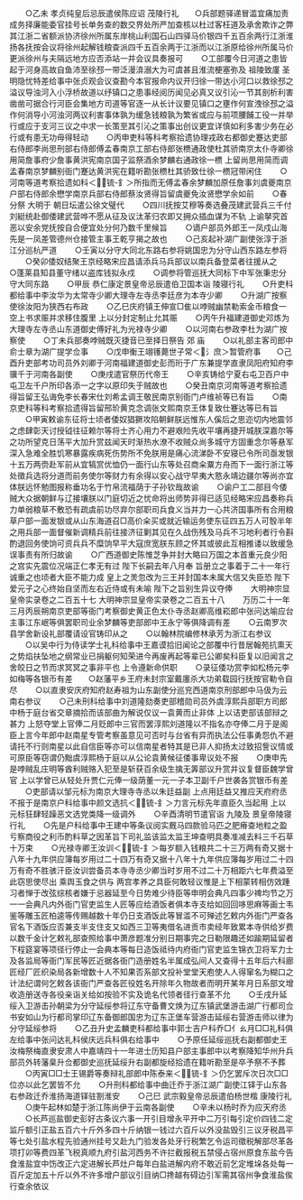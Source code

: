 <!-- { "loadSidebar": true } -->
　　○乙未  孝贞纯皇后忌辰遣侯陈应诏  茂陵行礼　　○兵部题驿递冒滥宜痛加责成务择廉能委官挂号长单务查的数交界处所严加查核以杜过客枉道及承舍欺诈之弊其江浙二省额派协济徐州所属东岸桃山利国石山四驿马价银四千五百余两行江浙淮扬各抚按会议将徐州起解钱粮查派四千五百余两于江浙而以江浙原给徐州所属马价更派徐州与夫隔远地方应否添站一并会议具奏报可
　　○工部覆今日河道之患皆起于河身高故自鱼沛至徐邳一带泛漫渰溺大为可虞甚且淮流梗塞弥及  祖陵致廑  圣明隐忧特差给事中张贞观会议查勘今本官报命内议开归徐一带达小河口以救徐邳之溢议导浊河入小浮桥故道以纾镇口之患事经阅历闻见必真又议引沁一节其剖析利害凿凿可据合行河臣会集地方司道等官逐一从长计议要见镇口之壅作何宣洩徐邳之溢作何消导小河浊河两议利害事体孰为缓急钱粮孰为繁省或应与前项腰餔工役一并举行或应于支河三议之中求一长策至其引沁之策事出创议更宜详慎如利多害少务在必行或有患无功毋得轻动
　　○丙申吏科等科考察拾遗协理戎政右都御史蹇达吏部右侍郎李尚思刑部右侍郎傅孟春南京工部右侍郎张槚通政使杜其骄南京太仆寺卿徐用简詹事府少詹事黄洪宪南京国子监祭酒余梦麟右通政徐一槚  上留尚思用简而调孟春南京梦麟别衙门蹇达黄洪宪在籍听勘张槚杜其骄致仕徐一槚冠带闲住
　　○河南等道考察拾遗如科＜锍-釒＞所指而无傅孟春余梦麟加原任詹事刘虞夔南京户部右侍郎余懋学南京兵部右侍郎蔡汝贤得旨留虞夔免汝贤懋学余如前
　　○春分祭  大明于  朝日坛遣公徐文璧代
　　○四川抚按艾穆等奏选叠茂建武营兵三千付刘綎统赴御倭建武营哗不愿从征及议汰革归农即又拥众插血谋为不轨  上谕拏究首恶以安余党抚按自合便宜处分何乃数千里候旨
　　○谪户部员外郎王一凤戍山海先是一凤差管德州仓接管主事王乾亨揭之故也
　　○己亥起补湖广副使张淳于浙江分巡杭严道
　　○壬寅以分守大同北东路右参将姚国忠为分守山西东路左参将
　　○癸卯倭奴结聚王京经略宋应昌请添兵马兵部议以南兵备登菜者往援从之　　○蓬莱县知县董守绪以盗库钱拟永戍
　　○调参将管巡抚大同标下中军张秉忠分守大同东路
　　○甲辰  恭仁康定景皇帝忌辰遣伯卫国本诣  陵寝行礼
　　○升吏科都给事中李汝华为太常寺少卿大理寺左寺丞李廷彦为本寺少卿
　　○升湖广按察使徐汝阳为狭西右布政
　　○乙巳庆府镇王伸宣□隹以哱贼幽禁勒索金币粮食一空上书求赈并求移住腹里  上以分封定制止允其赈
　　○丙午升福建道御史邓炼为大理寺左寺丞山东道御史傅好礼为光禄寺少卿
　　○以河南右参政李杜为湖广按察使
　　○丁未兵部奏哱贼既灭捷音已至择日祭告  郊  庙
　　○以礼部主客司郎中俞士章为湖广提学佥事
　　○戊申衡王翊镬薨世子常＜氵庶＞暂管府事　　○己酉升吏部考功司员外刘卿于河南福建道御史彭而珩于广东兼提学直隶凤阳府知府李骥千于河南各副使
　　○庚戌遣官祭历代帝王
　　○辛亥铸给宁夏右屯卫百户中屯卫左千户所印各添一之字以原印失于贼故也
　　○癸丑南京河南等道考察拾遗得旨留王弘诲免李长春宋仕刘希孟调王敬民南京别衙门卢维祯等已有旨
　　○南京吏科等科考察拾遗得旨留邢玠黄克念调张文熙南京王体复致仕蹇达等已有旨
　　○甲寅敕谕东征将士顷者倭奴猖獗攻陷朝鲜朕远惟东人傒后之思迩切内地震邻之虑肆彰天讨授钺往征赖尔等将士齐心用力不避艰险先收平壤再捷开城朕深嘉尔等之功所望克日荡平大加升赏兹闻天时渐热水潦不收贼众尚多城守方固重念尔等悬军深入急难全胜饥寒暴露疾病死伤势所不免朕用是痛心流涕卧不安寝已令所司亟发银十五万两赍赴军前从宜犒赏优恤仍一面行山东等处召商籴粟方舟而下一面行浙江等处徵兵选将分道而前务使尔等财力有余得以安心战守早夷大憝永靖边疆尔等尚亦宜体朕远怀勉图报称垂功名于竹帛流福荫于子孙钦哉故谕
　　○谕户工二部目今倭贼大众据朝鲜与辽接壤朕以门庭切近之忧命将出师势非得已适见经略宋应昌奏称兵力单弱粮草不敷恐有疏虞前功尽弃尔部职司兵食义当并力一心共济国事所有合用粮草户部一面发银或从山东海道召□高价籴买或就近输运务使东征四五万人可彀半年之用兵部一面督催新调精兵前往接济征剿其见在久战伤残及马兵不习地利者行令斟酌退回务使饷可资兵兵不糜饷早平大寇庶宽朕东顾之怀其或彼此互相推诿以致缓急误事责有所归故谕
　　○广西道御史陈惟芝争并封大略曰万国之本首重元良少阳之宫实先震位况端正仁孝无有过  陛下长嗣去年八月奉  旨册立之事着于二十一年行诚重之也顷者大臣不能力成  皇上之羙忽改为三王并封国本未属大信又失臣恐  陛下爱元子之心终始自坚而左右近侍或有未喻  陛下之旨别生异议夺俸
　　大明神宗显皇帝实录卷之二百五十七
大明神宗显皇帝实录卷之二百五十八
　　万历二十一年三月丙辰朔南京吏部等衙门考察御史黄正色太仆寺丞赵卿高维崧郎中张问达喻应台主事江东岷等俱罢职司业余梦麟等吏部郎中王永宁等俱降调有差
　　○云南罗次县学舍新设礼部覆请设官铸印从之
　　○以翰林院编修林承芳为浙江右参议
　　○以吴中行为侍读学士礼科给事中王嘉谟拾旧闻论之部覆中行昔居翰苑抗熏天之势焰扶坠地之纲常业已捐躯何知荣进今再废再起等辈已公卿矣科臣复以旧闻言之舍皎日之节而求冥冥之事非平也  上令遵新命供职
　　○录征倭功赏李如松杨元李如梅等各银币有差　　○赵藩平乡王府未封宗室戴廛杀大功弟载园行抚按官勒令自尽
　　○以直隶安庆府知府赵寿祖为山东副使分巡兖西道南京刑部郎中马伋为云南右参议
　　○己未刑科给事中刘道隆劾奏吏部稽勋司员外虞淳熙兵部职方司郎中杨于庭台省交章摘拾而该部曲为解说仅议一袁黄而止非体  上以诘吏部该部辩之甚力  上怒夺堂上官俸二月贬郎中三官而罢淳熙刘道隆以不指名亦夺俸二月于是阁臣上言今年郎中赵南星专管考察虽意见可否时与台省有异而执法公任事勇怨仇不避请托不行则南星以此自信臣等亦可以信南星者特其是已非人抑扬太过致招訾议情或可原臣等窃谓仍黜虞淳熙杨于庭以从公论袁黄候征倭事卑议处不报
　　○庚申先是哱贼乱庄明等酋利贼赂入犯至是斩获百余级生擒无筭部议升赏并议复督臣魏学曾官  上以学曾已从轻处升贾仁元俸一级荫董一元一子本卫副千户世袭各赏银币有差
　　○吏部请以邹元标为南京大理寺寺丞以朱廷益副  上点用廷益又推应天府府丞不报于是南京户科给事中颜文选抗＜锍-釒＞力言元标先年直臣久当起用  上以元标狂肆轻躁恶文选党类降一级调外
　　○辛酉清明节遣官诣  九陵及  景皇帝陵寝行礼
　　○先是户科给事中王建中等条议阅实厩马四款验马匹之肥瘠查地粒之盈亏察商役之利币酌料草之因革旨下司礼监该监太监王坤查明具奏准减去料三千石草十万束
　　○光禄寺卿王汝训＜锍-釒＞每岁额入钱粮共二十三万两有奇又据十八年十九年供应簿每岁用过二十四万有奇又据十八年十九年供应簿每岁用过二十四万有奇不胜骇汗臣汝训尝备员本寺寺丞少卿当时岁用不过二十万相距六七年费溢至此窃思使尽出  乘舆玉食之供与  两宫孝养之具臣何敢轻议惟是上下相蒙转相仿效踵习者惮于改弦综核者嫌于忌器延至今日势难少待臣等申明会典凡四事少禆均节之万一一会典凡内外衙门官吏监生人匠等应给酒饭者俱本寺支给如回回哆思麻等画士韦鉴等雕玉匠柏逵等传赐越数十年仍日支酒饭此等冒滥不可殚述乞敕内外衙门严查各官名下酒饭应否兼支半支住支又如西三卫等夷借名进贡市卖经年致累本寺供给岁费以数千金计乞敕礼部查照给事中萧彦题准分别日期事完之日勒限趣还如踰期延留者下程筵宴等项径行停止一会典本等每日造饭祗待内府衙门官吏监生锦衣卫将军力士及各监局等衙门军民等匠近据各衙门造册姓名半属成弘间人又查得十五年后六科廊匠经厂匠织染局各新增数十人不知果否系部文投补堂堂天庖使人人得窜名为糊口之计法纪谓何乞敕各该衙门严查各匠役姓名开除年久物故者而明开某年月日系部文增收造册送寺各役亲诣关给如按验不实及诡名代领者径行查革不允
　　○壬戌升延绥入卫游击孙朝梁为分守延绥参将辽东守备曹文焕为辽东镇武堡游击湖广行都司佥书安如山为行都司掌印辽东备御郎国忠为辽东正堡车营游击延绥右营游击师以律为分守延绥参将
　　○乙丑升史孟麟吏科都给事中郭士吉户科乔□亻ㄠ月□□礼科俱左给事中张问达礼科侯庆远兵科俱右给事中
　　○予原任延绥巡抚右副都御史王汝梅祭梅直隶安肃人中嘉靖四十一年进士历知县户部主事郎中以考察降知华州升兵部员外转藩臬升佥都御史巡抚延绥升右副都旋经拾遗在籍听勘至是卒予祭不予葬
　　○丙寅□□士王锡爵等奏辩礼部郎中陈泰来＜锍-釒＞仍乞罢斥次日次□□位亦以此乞罢皆不允
　　○升刑科都给事中曲迁乔于浙江湖广副使江铎于山东各右参政迁乔淮扬海道铎驻劄淮安
　　○己巳  武宗毅皇帝忌辰遣伯杨世楷  康陵行礼
　　○庚午起林如楚于浙江陈尚伊于云南各副使
　　○辛未以杨时乔为应天府丞
　　○长芦巡盐御史彭好古条议六事一开引目增永平开中二万引每引定价四钱二定监斤额引正盐五百六十斤外多四十斤纳银一钱过六百斤以外没盐毁引三议牙税昌平等七处引盐水程先验通州挂号又赴九门验发各处牙行税繁乞令运司徵税解部尽革各项打卯等费四革飞税真顺九府引盐河西务不许拦截报税五禁侵占宿州原食东盐今告食淮盐宜中饬改正六定进解长芦灶户每年白盐进解内府不敢近前乞定堆垛各处每一百斤定加五十斤以外不许多增户部议引目纳□搀越有碍边引军需其宿州争食淮盐俟行查余依议

